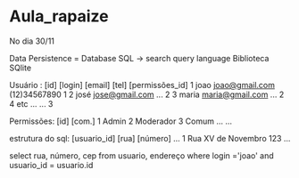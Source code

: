 # Aula_rapaize

No dia 30/11

Data Persistence = Database
SQL -> search query language
Biblioteca SQlite

Usuário : 
[id]   [login]   [email]         [tel]          [permissões_id]
1      joao      joao@gmail.com  (12)34567890        1
2      josé      jose@gmail.com   ...                2
3      maria     maria@gmail.com  ...                2
4      etc       ...              ...                3


Permissões:
[id]    [com.]
1       Admin
2       Moderador
3       Comum
...     ...

estrutura do sql:
[usuario_id]      [rua]                [número]  ...
      1           Rua XV de Novembro     123     ...

select rua, número, cep from usuario, endereço where login ='joao' and usuario_id = usuario.id



